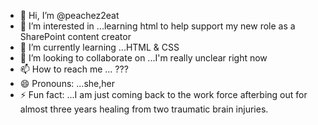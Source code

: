 - 👋 Hi, I’m @peachez2eat
- 👀 I’m interested in ...learning html to help support my new role as a SharePoint content creator
- 🌱 I’m currently learning ...HTML & CSS
- 💞️ I’m looking to collaborate on ...I'm really unclear right now
- 📫 How to reach me ... ???
- 😄 Pronouns: ...she,her
- ⚡ Fun fact: ...I am just coming back to the work force afterbing out for almost three years healing from two traumatic brain injuries.

<!---
peachez2eat/peachez2eat is a ✨ special ✨ repository because its `README.md` (this file) appears on your GitHub profile.
You can click the Preview link to take a look at your changes.
--->
